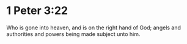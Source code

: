 # 1 Peter 3:22

Who is gone into heaven, and is on the right hand of God; angels and authorities and powers being made subject unto him.